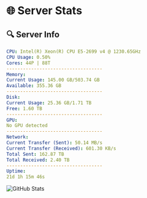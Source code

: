 # 🌐 Server Stats
## 🔍 Server Info
```yaml
CPU: Intel(R) Xeon(R) CPU E5-2699 v4 @ 1230.65GHz
CPU Usage: 0.50%
Cores: 44P | 88T
-----------------------------------
Memory:
Current Usage: 145.00 GB/503.74 GB
Available: 355.36 GB
-----------------------------------
Disk:
Current Usage: 25.36 GB/1.71 TB
Free: 1.60 TB
-----------------------------------
GPU:
No GPU detected
-----------------------------------
Network:
Current Transfer (Sent): 50.14 MB/s
Current Transfer (Received): 601.30 KB/s
Total Sent: 162.87 TB
Total Received: 2.40 TB
-----------------------------------
Uptime:
21d 1h 15m 46s
```
![GitHub Stats](https://img.shields.io/badge/Updated-2025-02-28_23:59:04-blue)